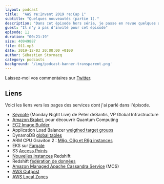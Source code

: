 ```yaml
---
layout: podcast
title:  "AWS re:Invent 2019 re:Cap 1"
subtitle: "Quelques nouveautés (partie 1)."
description: "Dans cet épisode hors série, je passe en revue quelques annonces faites lors des deux premières journées à re:Invent."
guest: "Il n'y a pas d'invité pour cet épisode"
episode: 11
duration: "00:21:19"
size: 40949887 
file: 011.mp3  
date: 2019-12-03 20:00:00 +0100
author: Sébastien Stormacq
category: podcasts
background: '/img/podcast-banner-transparent.png'
---
```


Laissez-moi vos commentaires sur [Twitter](https://twitter.com/sebsto).

## Liens

Voici les liens vers les pages des services dont j'ai parlé dans l'épisode.

- [Keynote](https://www.youtube.com/watch?v=GPUWATKe15E) (Monday Night Live) de Peter deSantis, VP Global Infrastructure
- [Amazon Braket](https://aws.amazon.com/blogs/aws/amazon-braket-get-started-with-quantum-computing/), pour découvrir Quantum Computing
- [EC2 Image Builder](https://aws.amazon.com/blogs/aws/automate-os-image-build-pipelines-with-ec2-image-builder/)
- Application Load Balancer [weigthed target groups](https://aws.amazon.com/blogs/aws/new-application-load-balancer-simplifies-deployment-with-weighted-target-groups/)
- DynamoDB [global tables](https://aws.amazon.com/blogs/aws/new-convert-your-single-region-amazon-dynamodb-tables-to-global-tables/)
- ARM CPU Graviton 2 : [M6g, C6g et R6g instances](https://aws.amazon.com/blogs/aws/coming-soon-graviton2-powered-general-purpose-compute-optimized-memory-optimized-ec2-instances/)
- EKS sur [Fargate](https://aws.amazon.com/blogs/aws/amazon-eks-on-aws-fargate-now-generally-available/)
- S3 [Access Points](https://aws.amazon.com/blogs/aws/amazon-eks-on-aws-fargate-now-generally-available/)
- [Nouvelles instances](https://aws.amazon.com/blogs/aws/amazon-eks-on-aws-fargate-now-generally-available/) Redshift
- Redshift [fédération de données](https://aws.amazon.com/blogs/aws/new-for-amazon-redshift-data-lake-export-and-federated-queries/)
- [Amazon Managed Apache Cassandra Service](https://aws.amazon.com/blogs/aws/new-amazon-managed-apache-cassandra-service-mcs/) (MCS)
- [AWS Outpost](https://aws.amazon.com/outposts/)
- [AWS Local Zones](https://aws.amazon.com/blogs/aws/aws-now-available-from-a-local-zone-in-los-angeles/)
